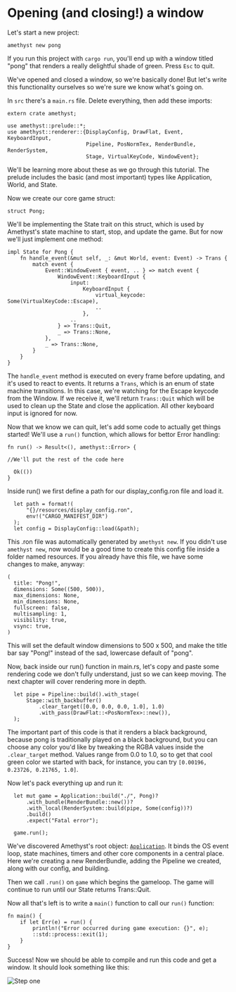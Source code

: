 # Opening (and closing!) a window

Let's start a new project:

`amethyst new pong`

If you run this project with `cargo run`, you'll end up with a window titled "pong" that renders a really delightful shade of green. Press `Esc` to quit.

We've opened and closed a window, so we're basically done! But let's write this functionality ourselves so we're sure we know what's going on.

In `src` there's a `main.rs` file. Delete everything, then add these imports:

```rust,ignore
extern crate amethyst;

use amethyst::prelude::*;
use amethyst::renderer::{DisplayConfig, DrawFlat, Event, KeyboardInput,
                         Pipeline, PosNormTex, RenderBundle, RenderSystem,
                         Stage, VirtualKeyCode, WindowEvent};
```

We'll be learning more about these as we go through this tutorial. The prelude includes the basic (and most important) types like Application, World, and State.

Now we create our core game struct:

```rust,ignore
struct Pong; 
```

We'll be implementing the State trait on this struct, which is used by Amethyst's state machine to start, stop, and update the game. But for now we'll just implement one method: 

```rust,ignore
impl State for Pong {
    fn handle_event(&mut self, _: &mut World, event: Event) -> Trans {
        match event {
            Event::WindowEvent { event, .. } => match event {
                WindowEvent::KeyboardInput {
                    input:
                        KeyboardInput {
                            virtual_keycode: Some(VirtualKeyCode::Escape),
                            ..
                        },
                    ..
                } => Trans::Quit,
                _ => Trans::None,
            },
            _ => Trans::None,
        }
    }
}
```

The `handle_event` method is executed on every frame before updating, and it's used to react to events. It returns a `Trans`, which is an enum of state machine transitions. In this case, we're watching for the Escape keycode from the Window. If we receive it, we'll return `Trans::Quit` which will be used to clean up the State and close the application. All other keyboard input is ignored for now.

Now that we know we can quit, let's add some code to actually get things started! We'll use a `run()` function, which allows for bettor Error handling:

```rust,ignore
fn run() -> Result<(), amethyst::Error> {

//We'll put the rest of the code here

  Ok(())
}
```

Inside run() we first define a path for our display_config.ron file and load it.

```rust,ignore
  let path = format!(
      "{}/resources/display_config.ron",
      env!("CARGO_MANIFEST_DIR")
  );
  let config = DisplayConfig::load(&path);
```

This .ron file was automatically generated by `amethyst new`. If you didn't use `amethyst new`, now would be a good time to create this config file inside a folder named resources. If you already have this file, we have some changes to make, anyway:

```ron,ignore
(
  title: "Pong!",
  dimensions: Some((500, 500)),
  max_dimensions: None,
  min_dimensions: None,
  fullscreen: false,
  multisampling: 1,
  visibility: true,
  vsync: true,
)
```

This will set the default window dimensions to 500 x 500, and make the title bar say "Pong!" instead of the sad, lowercase default of "pong".

Now, back inside our run() function in main.rs, let's copy and paste some rendering code we don't fully understand, just so we can keep moving. The next chapter will cover rendering more in depth.

```rust,ignore
  let pipe = Pipeline::build().with_stage(
      Stage::with_backbuffer()
          .clear_target([0.0, 0.0, 0.0, 1.0], 1.0)
          .with_pass(DrawFlat::<PosNormTex>::new()),
  );
```

The important part of this code is that it renders a black background, because pong is traditionally played on a black background, but you can choose any color you'd like by tweaking the RGBA values inside the `.clear_target` method. Values range from 0.0 to 1.0, so to get that cool green color we started with back, for instance, you can try `[0.00196, 0.23726, 0.21765, 1.0]`.

Now let's pack everything up and run it:

```rust,ignore
  let mut game = Application::build("./", Pong)?
      .with_bundle(RenderBundle::new())?
      .with_local(RenderSystem::build(pipe, Some(config))?)
      .build()
      .expect("Fatal error");

  game.run();
```

We've discovered Amethyst's root object: [`Application`](https://www.amethyst.rs/doc/develop/doc/amethyst/struct.Application.html). It binds the OS event loop, state machines, timers and other core components in a central place. Here we're creating a new RenderBundle, adding the Pipeline we created, along with our config, and building.

Then we call `.run()` on `game` which begins the gameloop. The game will continue to run until our State returns Trans::Quit.

Now all that's left is to write a `main()` function to call our `run()` function:

```rust,ignore
fn main() {
    if let Err(e) = run() {
        println!("Error occurred during game execution: {}", e);
        ::std::process::exit(1);
    }
}
```

Success! Now we should be able to compile and run this code and get a window. It should look something like this:

![Step one](./images/pong_tutorial/pong_01.png)


